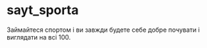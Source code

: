 sayt_sporta
===========

Займайтеся спортом і ви завжди будете себе добре почувати і виглядати на всі 100.
